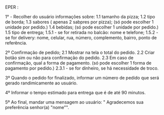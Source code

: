 EPER : 

1° - Recolher do usuário informações sobre:
    1.1 tamanho da pizza;
    1.2 tipo de borda; 
    1.3 sabores ( apenas 2 sabpres por pizza); (só pode escolher 1 unidade por pedido.)
    1.4 bebidas; (só pode escolher 1 unidade por pedido.)
    1.5 tipo de entrega;
        1.5.1 - se for retirada no balcão: nome e telefone;
        1.5.2 - se for delivery: nome, celular, rua, número, complemento, bairro, ponto de referência.

2º Confirmação de pedido;
    2.1 Mostrar na tela o total do pedido. 
    2.2 Criar botão sim ou não para confirmação do pedido.
    2.3 Em caso de confirmação, qual a forma de pagamento. (só pode escolher 1 forma de pagamento por pedido.)
        2.3.1 - se for dinheiro, se há necessidade de troco.

3º Quando o pedido for finalizado, informar um número de pedido que será gerado randimicamente ao usuário.

4º Informar o tempo estimado para entrega que é de até 90 minutos. 

5º Ao final, mandar uma mensagem ao usuário: " Agradecemos sua preferência senhor(a) "nome"". 
